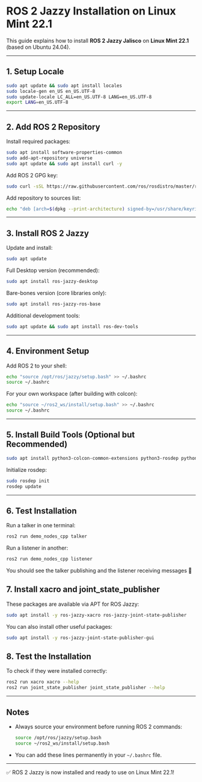 # ROS 2 Jazzy Installation on Linux Mint 22.1

This guide explains how to install **ROS 2 Jazzy Jalisco** on **Linux Mint 22.1** (based on Ubuntu 24.04).

---

## 1. Setup Locale

```bash
sudo apt update && sudo apt install locales
sudo locale-gen en_US en_US.UTF-8
sudo update-locale LC_ALL=en_US.UTF-8 LANG=en_US.UTF-8
export LANG=en_US.UTF-8
```

---

## 2. Add ROS 2 Repository

Install required packages:
```bash
sudo apt install software-properties-common
sudo add-apt-repository universe
sudo apt update && sudo apt install curl -y
```

Add ROS 2 GPG key:
```bash
sudo curl -sSL https://raw.githubusercontent.com/ros/rosdistro/master/ros.key -o /usr/share/keyrings/ros-archive-keyring.gpg
```

Add repository to sources list:
```bash
echo "deb [arch=$(dpkg --print-architecture) signed-by=/usr/share/keyrings/ros-archive-keyring.gpg] http://packages.ros.org/ros2/ubuntu $(. /etc/os-release && echo $UBUNTU_CODENAME) main" | sudo tee /etc/apt/sources.list.d/ros2.list > /dev/null
```

---

## 3. Install ROS 2 Jazzy

Update and install:
```bash
sudo apt update
```

Full Desktop version (recommended):
```bash
sudo apt install ros-jazzy-desktop
```

Bare-bones version (core libraries only):
```bash
sudo apt install ros-jazzy-ros-base
```

Additional development tools:
```bash
sudo apt update && sudo apt install ros-dev-tools
```

---

## 4. Environment Setup

Add ROS 2 to your shell:
```bash
echo "source /opt/ros/jazzy/setup.bash" >> ~/.bashrc
source ~/.bashrc
```

For your own workspace (after building with colcon):
```bash
echo "source ~/ros2_ws/install/setup.bash" >> ~/.bashrc
source ~/.bashrc
```

---

## 5. Install Build Tools (Optional but Recommended)

```bash
sudo apt install python3-colcon-common-extensions python3-rosdep python3-vcstool build-essential
```

Initialize rosdep:
```bash
sudo rosdep init
rosdep update
```

---

## 6. Test Installation

Run a talker in one terminal:
```bash
ros2 run demo_nodes_cpp talker
```

Run a listener in another:
```bash
ros2 run demo_nodes_cpp listener
```

You should see the talker publishing and the listener receiving messages 🎉

## 7. Install xacro and joint_state_publisher

These packages are available via APT for ROS Jazzy:
```bash
sudo apt install -y ros-jazzy-xacro ros-jazzy-joint-state-publisher
```

You can also install other useful packages:
```bash
sudo apt install -y ros-jazzy-joint-state-publisher-gui
```

## 8. Test the Installation

To check if they were installed correctly:
```bash
ros2 run xacro xacro --help
ros2 run joint_state_publisher joint_state_publisher --help
```

---

## Notes

- Always source your environment before running ROS 2 commands:
  ```bash
  source /opt/ros/jazzy/setup.bash
  source ~/ros2_ws/install/setup.bash
  ```
- You can add these lines permanently in your `~/.bashrc` file.

---

✅ ROS 2 Jazzy is now installed and ready to use on Linux Mint 22.1!
